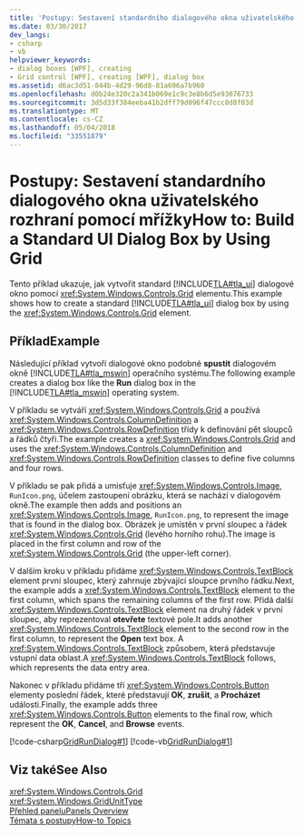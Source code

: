 ```yaml
---
title: 'Postupy: Sestavení standardního dialogového okna uživatelského rozhraní pomocí mřížky'
ms.date: 03/30/2017
dev_langs:
- csharp
- vb
helpviewer_keywords:
- dialog boxes [WPF], creating
- Grid control [WPF], creating [WPF], dialog box
ms.assetid: d6ac3d51-844b-4d29-96d8-81a696a7b960
ms.openlocfilehash: d0b24e320c2a341b069e1c9c3e8b6d5e93076733
ms.sourcegitcommit: 3d5d33f384eeba41b2dff79d096f47ccc8d8f03d
ms.translationtype: MT
ms.contentlocale: cs-CZ
ms.lasthandoff: 05/04/2018
ms.locfileid: "33551879"
---
```

# <a name="how-to-build-a-standard-ui-dialog-box-by-using-grid"></a><span data-ttu-id="baee0-102">Postupy: Sestavení standardního dialogového okna uživatelského rozhraní pomocí mřížky</span><span class="sxs-lookup"><span data-stu-id="baee0-102">How to: Build a Standard UI Dialog Box by Using Grid</span></span>
<span data-ttu-id="baee0-103">Tento příklad ukazuje, jak vytvořit standard [!INCLUDE[TLA#tla_ui](../../../../includes/tlasharptla-ui-md.md)] dialogové okno pomocí <xref:System.Windows.Controls.Grid> elementu.</span><span class="sxs-lookup"><span data-stu-id="baee0-103">This example shows how to create a standard [!INCLUDE[TLA#tla_ui](../../../../includes/tlasharptla-ui-md.md)] dialog box by using the <xref:System.Windows.Controls.Grid> element.</span></span>  
  
## <a name="example"></a><span data-ttu-id="baee0-104">Příklad</span><span class="sxs-lookup"><span data-stu-id="baee0-104">Example</span></span>  
 <span data-ttu-id="baee0-105">Následující příklad vytvoří dialogové okno podobné **spustit** dialogovém okně [!INCLUDE[TLA#tla_mswin](../../../../includes/tlasharptla-mswin-md.md)] operačního systému.</span><span class="sxs-lookup"><span data-stu-id="baee0-105">The following example creates a dialog box like the **Run** dialog box in the [!INCLUDE[TLA#tla_mswin](../../../../includes/tlasharptla-mswin-md.md)] operating system.</span></span>  
  
 <span data-ttu-id="baee0-106">V příkladu se vytváří <xref:System.Windows.Controls.Grid> a používá <xref:System.Windows.Controls.ColumnDefinition> a <xref:System.Windows.Controls.RowDefinition> třídy k definování pět sloupců a řádků čtyři.</span><span class="sxs-lookup"><span data-stu-id="baee0-106">The example creates a <xref:System.Windows.Controls.Grid> and uses the <xref:System.Windows.Controls.ColumnDefinition> and <xref:System.Windows.Controls.RowDefinition> classes to define five columns and four rows.</span></span>  
  
 <span data-ttu-id="baee0-107">V příkladu se pak přidá a umisťuje <xref:System.Windows.Controls.Image>, `RunIcon.png`, účelem zastoupení obrázku, která se nachází v dialogovém okně.</span><span class="sxs-lookup"><span data-stu-id="baee0-107">The example then adds and positions an <xref:System.Windows.Controls.Image>, `RunIcon.png`, to represent the image that is found in the dialog box.</span></span> <span data-ttu-id="baee0-108">Obrázek je umístěn v první sloupec a řádek <xref:System.Windows.Controls.Grid> (levého horního rohu).</span><span class="sxs-lookup"><span data-stu-id="baee0-108">The image is placed in the first column and row of the <xref:System.Windows.Controls.Grid> (the upper-left corner).</span></span>  
  
 <span data-ttu-id="baee0-109">V dalším kroku v příkladu přidáme <xref:System.Windows.Controls.TextBlock> element první sloupec, který zahrnuje zbývající sloupce prvního řádku.</span><span class="sxs-lookup"><span data-stu-id="baee0-109">Next, the example adds a <xref:System.Windows.Controls.TextBlock> element to the first column, which spans the remaining columns of the first row.</span></span> <span data-ttu-id="baee0-110">Přidá další <xref:System.Windows.Controls.TextBlock> element na druhý řádek v první sloupec, aby reprezentoval **otevřete** textové pole.</span><span class="sxs-lookup"><span data-stu-id="baee0-110">It adds another <xref:System.Windows.Controls.TextBlock> element to the second row in the first column, to represent the **Open** text box.</span></span> <span data-ttu-id="baee0-111">A <xref:System.Windows.Controls.TextBlock> způsobem, která představuje vstupní data oblast.</span><span class="sxs-lookup"><span data-stu-id="baee0-111">A <xref:System.Windows.Controls.TextBlock> follows, which represents the data entry area.</span></span>  
  
 <span data-ttu-id="baee0-112">Nakonec v příkladu přidáme tři <xref:System.Windows.Controls.Button> elementy poslední řádek, které představují **OK**, **zrušit**, a **Procházet** události.</span><span class="sxs-lookup"><span data-stu-id="baee0-112">Finally, the example adds three <xref:System.Windows.Controls.Button> elements to the final row, which represent the **OK**, **Cancel**, and **Browse** events.</span></span>  
  
 [!code-csharp[GridRunDialog#1](../../../../samples/snippets/csharp/VS_Snippets_Wpf/GridRunDialog/CSharp/window1.xaml.cs#1)]
 [!code-vb[GridRunDialog#1](../../../../samples/snippets/visualbasic/VS_Snippets_Wpf/GridRunDialog/VisualBasic/grid_vb.vb#1)]  
  
## <a name="see-also"></a><span data-ttu-id="baee0-113">Viz také</span><span class="sxs-lookup"><span data-stu-id="baee0-113">See Also</span></span>  
 <xref:System.Windows.Controls.Grid>  
 <xref:System.Windows.GridUnitType>  
 [<span data-ttu-id="baee0-114">Přehled panelu</span><span class="sxs-lookup"><span data-stu-id="baee0-114">Panels Overview</span></span>](../../../../docs/framework/wpf/controls/panels-overview.md)  
 [<span data-ttu-id="baee0-115">Témata s postupy</span><span class="sxs-lookup"><span data-stu-id="baee0-115">How-to Topics</span></span>](../../../../docs/framework/wpf/controls/grid-how-to-topics.md)
